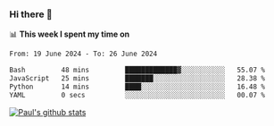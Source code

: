 ### Hi there 👋

📊 **This week I spent my time on**
<!--START_SECTION:waka-->

```txt
From: 19 June 2024 - To: 26 June 2024

Bash         48 mins         █████████████▓░░░░░░░░░░░   55.07 %
JavaScript   25 mins         ███████░░░░░░░░░░░░░░░░░░   28.38 %
Python       14 mins         ████░░░░░░░░░░░░░░░░░░░░░   16.48 %
YAML         0 secs          ░░░░░░░░░░░░░░░░░░░░░░░░░   00.07 %
```

<!--END_SECTION:waka-->


[![Paul's github stats](https://github-readme-stats.vercel.app/api?username=mickeyouyou&theme=dracula&show_icons=true)](https://github.com/anuraghazra/github-readme-stats)
